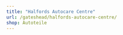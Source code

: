 ```yaml
---
title: "Halfords Autocare Centre"
url: /gateshead/halfords-autocare-centre/
shop: Autoteile
---
```

